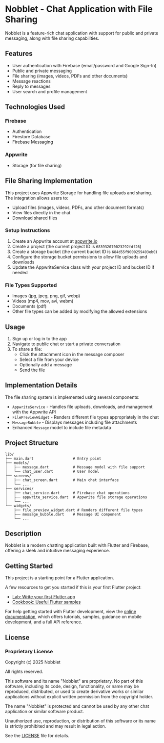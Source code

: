 # Nobblet - Chat Application with File Sharing

Nobblet is a feature-rich chat application with support for public and private messaging, along with file sharing capabilities.

## Features

- User authentication with Firebase (email/password and Google Sign-In)
- Public and private messaging
- File sharing (images, videos, PDFs and other documents)
- Message reactions
- Reply to messages
- User search and profile management

## Technologies Used

### Firebase
- Authentication
- Firestore Database
- Firebase Messaging

### Appwrite
- Storage (for file sharing)

## File Sharing Implementation

This project uses Appwrite Storage for handling file uploads and sharing. The integration allows users to:

- Upload files (images, videos, PDFs, and other document formats)
- View files directly in the chat
- Download shared files

### Setup Instructions

1. Create an Appwrite account at [appwrite.io](https://appwrite.io/)
2. Create a project (the current project ID is `683932070023292fdf26`)
3. Create a storage bucket (the current bucket ID is `684d55f9000259403eb0`)
4. Configure the storage bucket permissions to allow file uploads and downloads
5. Update the AppwriteService class with your project ID and bucket ID if needed

### File Types Supported

- Images (jpg, jpeg, png, gif, webp)
- Videos (mp4, mov, avi, webm)
- Documents (pdf)
- Other file types can be added by modifying the allowed extensions

## Usage

1. Sign up or log in to the app
2. Navigate to public chat or start a private conversation
3. To share a file:
   - Click the attachment icon in the message composer
   - Select a file from your device
   - Optionally add a message
   - Send the file

## Implementation Details

The file sharing system is implemented using several components:

- `AppwriteService` - Handles file uploads, downloads, and management with the Appwrite API
- `FilePreviewWidget` - Renders different file types appropriately in the chat
- `MessageBubble` - Displays messages including file attachments
- Enhanced `Message` model to include file metadata

## Project Structure

```
lib/
├── main.dart                  # Entry point
├── models/
│   ├── message.dart           # Message model with file support
│   └── chat_user.dart         # User model
├── screens/
│   ├── chat_screen.dart       # Main chat interface
│   └── ...
├── services/
│   ├── chat_service.dart      # Firebase chat operations
│   ├── appwrite_service.dart  # Appwrite file storage operations
│   └── ...
└── widgets/
    ├── file_preview_widget.dart # Renders different file types
    ├── message_bubble.dart    # Message UI component
    └── ...
```

## Description

Nobblet is a modern chatting application built with Flutter and Firebase, offering a sleek and intuitive messaging experience.

## Getting Started

This project is a starting point for a Flutter application.

A few resources to get you started if this is your first Flutter project:

- [Lab: Write your first Flutter app](https://docs.flutter.dev/get-started/codelab)
- [Cookbook: Useful Flutter samples](https://docs.flutter.dev/cookbook)

For help getting started with Flutter development, view the
[online documentation](https://docs.flutter.dev/), which offers tutorials,
samples, guidance on mobile development, and a full API reference.

## License

### Proprietary License

Copyright (c) 2025 Nobblet

All rights reserved.

This software and its name "Nobblet" are proprietary. No part of this software, 
including its code, design, functionality, or name may be reproduced, 
distributed, or used to create derivative works or similar applications without 
explicit written permission from the copyright holder.

The name "Nobblet" is protected and cannot be used by any other chat application 
or similar software product.

Unauthorized use, reproduction, or distribution of this software or its name is 
strictly prohibited and may result in legal action.

See the [LICENSE](LICENSE) file for details.
